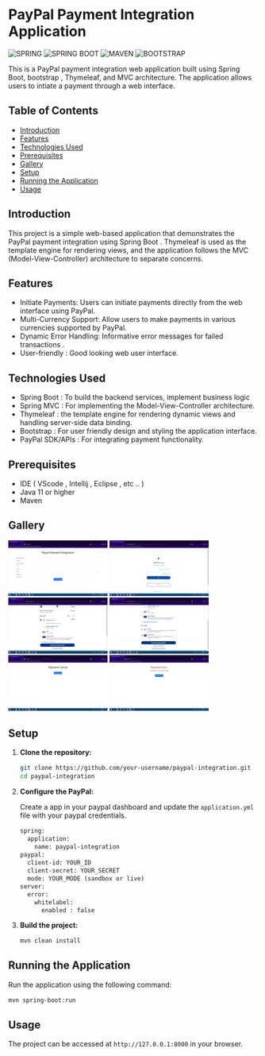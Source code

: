 #  PayPal Payment Integration Application
![SPRING](https://img.shields.io/badge/Spring-6DB33F?style=for-the-badge&logo=spring&logoColor=white)
![SPRING BOOT](https://img.shields.io/badge/Spring_Boot-F2F4F9?style=for-the-badge&logo=spring-boot)
![MAVEN](https://img.shields.io/badge/apache_maven-C71A36?style=for-the-badge&logo=apachemaven&logoColor=white)
![BOOTSTRAP](https://img.shields.io/badge/Bootstrap-563D7C?style=for-the-badge&logo=bootstrap&logoColor=white)

This is a PayPal payment integration web application built using Spring Boot, bootstrap , Thymeleaf, and MVC architecture. The application allows users to intiate a payment through a web interface.

## Table of Contents

- [Introduction](#introduction)
- [Features](#features)
- [Technologies Used](#technologies-used)
- [Prerequisites](#prerequisites)
- [Gallery](#Gallery)
- [Setup](#setup)
- [Running the Application](#running-the-application)
- [Usage](#usage)


## Introduction

This project is a simple web-based application that demonstrates the PayPal payment integration using Spring Boot . Thymeleaf is used as the template engine for rendering views, and the application follows the MVC (Model-View-Controller) architecture to separate concerns.

## Features

- Initiate Payments: Users can initiate payments directly from the web interface using PayPal.
- Multi-Currency Support: Allow users to make payments in various currencies supported by PayPal.
- Dynamic Error Handling: Informative error messages for failed transactions .
- User-friendly : Good looking web user interface.

## Technologies Used

- Spring Boot : To build the backend services, implement business logic
- Spring MVC  : For implementing the Model-View-Controller architecture.
- Thymeleaf :  the template engine for rendering dynamic views and handling server-side data binding.
- Bootstrap :  For user friendly design and styling the application interface.
- PayPal SDK/APIs : For integrating payment functionality.

## Prerequisites

- IDE ( VScode , Intellij , Eclipse , etc .. )
- Java 11 or higher
- Maven

## Gallery

<div>
<img src="https://github.com/sharkblue58/paypal-integration/blob/main/src/main/resources/static/images/1.png" width="200">
<img src="https://github.com/sharkblue58/paypal-integration/blob/main/src/main/resources/static/images/2.png" width="200">
<img src="https://github.com/sharkblue58/paypal-integration/blob/main/src/main/resources/static/images/3.png" width="200">
<img src="https://github.com/sharkblue58/paypal-integration/blob/main/src/main/resources/static/images/4.png" width="200">
<img src="https://github.com/sharkblue58/paypal-integration/blob/main/src/main/resources/static/images/5.png" width="200">
<img src="https://github.com/sharkblue58/paypal-integration/blob/main/src/main/resources/static/images/6.png" width="200">
</div>

## Setup

1. **Clone the repository:**

    ```bash
    git clone https://github.com/your-username/paypal-integration.git
    cd paypal-integration
    ```

2. **Configure the PayPal:**

    Create a app in your paypal dashboard and update the `application.yml` file with your paypal credentials.

    ```properties
    spring:
      application:
        name: paypal-integration
    paypal:
      client-id: YOUR_ID
      client-secret: YOUR_SECRET
      mode: YOUR_MODE (sandbox or live)
    server:
      error:
        whitelabel:
          enabled : false      
    ```

3. **Build the project:**

    ```bash
    mvn clean install
    ```

## Running the Application

Run the application using the following command:

```bash
mvn spring-boot:run
```

## Usage

The project can be accessed at ```http://127.0.0.1:8000``` in your browser.
